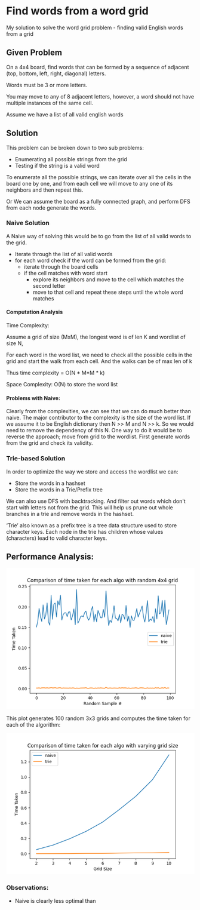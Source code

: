 # Find words from a word grid
My solution to solve the word grid problem - finding valid English words from a grid


## Given Problem

On a 4x4 board, find words that can be formed by a sequence of adjacent (top, bottom, left, right, diagonal) letters. 

Words must be 3 or more letters.

You may move to any of 8 adjacent letters, however, a word should not have multiple instances of the same cell.

Assume we have a list of all valid english words

## Solution

This problem can be broken down to two sub problems:

* Enumerating all possible strings from the grid
* Testing if the string is a valid word

To enumerate all the possible strings, we can iterate over all the cells in the board one by one, and from each cell 
we will move to any one of its neighbors and then repeat this. 
 
Or We can assume the board as a fully connected graph, and perform DFS from each node generate the words.

### Naive Solution

A Naive way of solving this would be to go from the list of all valid words to the grid.

* Iterate through the list of all valid words 
* for each word check if the word can be formed from the grid:
    * iterate through the board cells
    * if the cell matches with word start
        * explore its neighbors and move to the cell which matches the second letter
        * move to that cell and repeat these steps until the whole word matches

#### Computation Analysis

Time Complexity: 

Assume a grid of size (MxM), the longest word is of len K and wordlist of size N,

For each word in the word list, we need to check all the possible cells in the grid and start the walk from each cell.
And the walks can be of max len of k

Thus time complexity = O(N * M*M * k)

Space Complexity: O(N) to store the word list

#### Problems with Naive:

Clearly from the complexities, we can see that we can do much better than naive. The major contributor to the complexity
is the size of the word list. If we assume it to be English dictionary then N >> M and N >> k. So we would need to remove 
the dependency of this N. One way to do it would be to reverse the approach; move from grid to the wordlist. First generate
words from the grid and check its validity. 


### Trie-based Solution
In order to optimize the way we store and access the wordlist we can:

* Store the words in a hashset 
* Store the words in a Trie/Prefix tree

We can also use DFS with backtracking. And filter out words which don't start with letters not from the grid. 
This will help us prune out whole branches in a trie and remove words in the hashset.

‘Trie’ also known as a prefix tree is a tree data structure used to store character keys. Each node in the trie has 
children whose values (characters) lead to valid character keys.


## Performance Analysis:

![Performance](random_grid_performance.png)

This plot generates 100 random 3x3 grids and computes the time taken for each of the algorithm:

![Performance](random_sizes_performance.png)



### Observations:

* Naive is clearly less optimal than 


